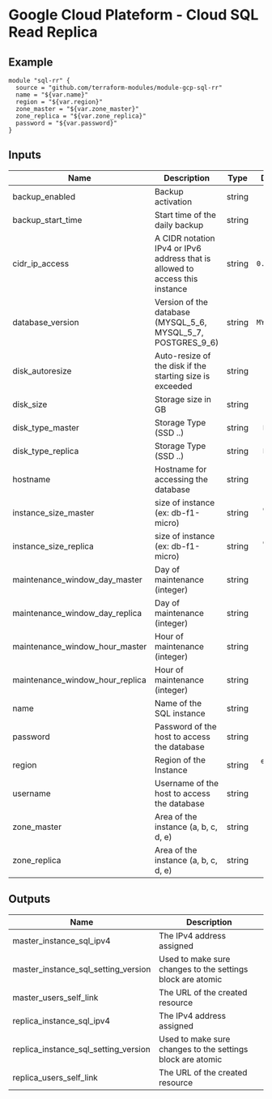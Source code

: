 # Google Cloud Plateform - Cloud SQL Read Replica

## Example

```
module "sql-rr" {
  source = "github.com/terraform-modules/module-gcp-sql-rr"
  name = "${var.name}"
  region = "${var.region}"
  zone_master = "${var.zone_master}"
  zone_replica = "${var.zone_replica}"
  password = "${var.password}"
}
```

## Inputs

| Name | Description | Type | Default | Required |
|------|-------------|:----:|:-----:|:-----:|
| backup_enabled | Backup activation | string | `false` | no |
| backup_start_time | Start time of the daily backup | string | `02:30` | no |
| cidr_ip_access | A CIDR notation IPv4 or IPv6 address that is allowed to access this instance | string | `0.0.0.0/0` | no |
| database_version | Version of the database (MYSQL_5_6, MYSQL_5_7, POSTGRES_9_6) | string | `MYSQL_5_7` | no |
| disk_autoresize | Auto-resize of the disk if the starting size is exceeded | string | `true` | no |
| disk_size | Storage size in GB | string | `10` | no |
| disk_type_master | Storage Type (SSD ..) | string | `PD_SSD` | no |
| disk_type_replica | Storage Type (SSD ..) | string | `PD_SSD` | no |
| hostname | Hostname for accessing the database | string | `%` | no |
| instance_size_master | size of instance (ex: db-f1-micro) | string | `db-f1-micro` | no |
| instance_size_replica | size of instance (ex: db-f1-micro) | string | `db-f1-micro` | no |
| maintenance_window_day_master | Day of maintenance (integer) | string | `7` | no |
| maintenance_window_day_replica | Day of maintenance (integer) | string | `3` | no |
| maintenance_window_hour_master | Hour of maintenance (integer) | string | `4` | no |
| maintenance_window_hour_replica | Hour of maintenance (integer) | string | `4` | no |
| name | Name of the SQL instance | string | - | yes |
| password | Password of the host to access the database | string | - | yes |
| region | Region of the Instance | string | `europe-west1` | no |
| username | Username of the host to access the database | string | `admin` | no |
| zone_master | Area of the instance (a, b, c, d, e) | string | - | yes |
| zone_replica | Area of the instance (a, b, c, d, e) | string | - | yes |

## Outputs

| Name | Description |
|------|-------------|
| master_instance_sql_ipv4 | The IPv4 address assigned |
| master_instance_sql_setting_version | Used to make sure changes to the settings block are atomic |
| master_users_self_link | The URL of the created resource |
| replica_instance_sql_ipv4 | The IPv4 address assigned |
| replica_instance_sql_setting_version | Used to make sure changes to the settings block are atomic |
| replica_users_self_link | The URL of the created resource |